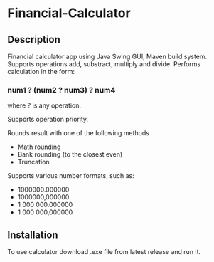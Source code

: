 # Financial-Calculator
## Description
Financial calculator app using Java Swing GUI, Maven build system. Supports operations add, substract, multiply and divide. Performs calculation in the form:

### num1 ? (num2 ? num3) ? num4

where ? is any operation. 

Supports operation priority.

Rounds result with one of the following methods
* Math rounding
* Bank rounding (to the closest even)
* Truncation

Supports various number formats, such as:
* 1000000.000000
* 1000000,000000
* 1 000 000.000000
* 1 000 000,000000

## Installation
To use calculator download .exe file from latest release and run it.
